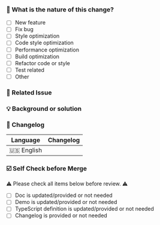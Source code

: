 <!--
First of all, thank you for your contribution! 😄
-->

### 🤔 What is the nature of this change?

- [ ] New feature
- [ ] Fix bug
- [ ] Style optimization
- [ ] Code style optimization
- [ ] Performance optimization
- [ ] Build optimization
- [ ] Refactor code or style
- [ ] Test related
- [ ] Other

### 🔗 Related Issue

<!--
Describe the source of related requirements, such as the related issue discussion link.
-->

### 💡 Background or solution

<!--
The specific problem solved.
-->

### 📝 Changelog

<!--
Describe changes from the user side, and list all potential break changes or other risks.
--->

| Language   | Changelog |
| ---------- | --------- |
| 🇺🇸 English |           |

### ☑️ Self Check before Merge

⚠️ Please check all items below before review. ⚠️

- [ ] Doc is updated/provided or not needed
- [ ] Demo is updated/provided or not needed
- [ ] TypeScript definition is updated/provided or not needed
- [ ] Changelog is provided or not needed

<!-- From: https://github.com/one-template/pr-template -->
